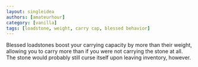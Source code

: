 ```yaml
---
layout: singleidea
authors: [amateurhour]
category: [vanilla]
tags: [loadstone, weight, carry cap, blessed behavior]
---
```

Blessed loadstones boost your carrying capacity by more than their weight,
allowing you to carry more than if you were not carrying the stone at all. The
stone would probably still curse itself upon leaving inventory, however.
